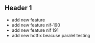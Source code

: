 ## Header 1


- add new feature
- add new feature nif-190
- add new feature nif 191
- add new hotfix beacuse paralel testing 
